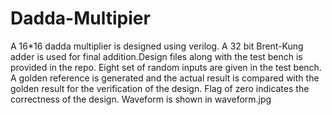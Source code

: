 # Dadda-Multipier
A 16*16 dadda multiplier is designed using verilog. A 32 bit Brent-Kung adder is used for final addition.Design files along with the test bench is provided in the 
repo. Eight set of random inputs are given in the test bench. A golden reference is generated and the actual result is compared with the golden result for
the verification of the design. Flag of zero indicates the correctness of the design. Waveform is shown in waveform.jpg
